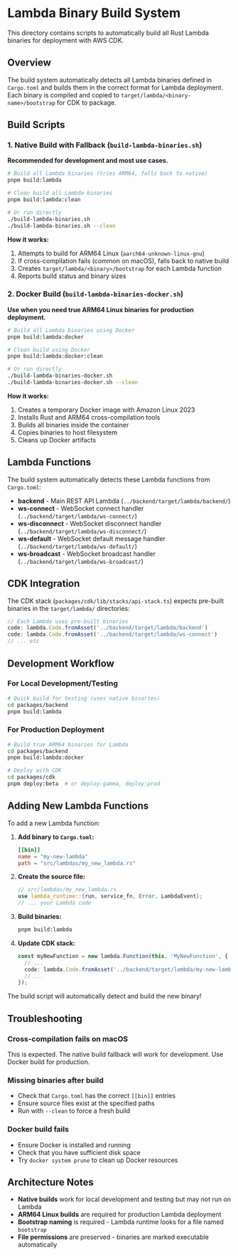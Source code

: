 # Lambda Binary Build System

This directory contains scripts to automatically build all Rust Lambda binaries for deployment with AWS CDK.

## Overview

The build system automatically detects all Lambda binaries defined in `Cargo.toml` and builds them in the correct format for Lambda deployment. Each binary is compiled and copied to `target/lambda/<binary-name>/bootstrap` for CDK to package.

## Build Scripts

### 1. Native Build with Fallback (`build-lambda-binaries.sh`)

**Recommended for development and most use cases.**

```bash
# Build all Lambda binaries (tries ARM64, falls back to native)
pnpm build:lambda

# Clean build all Lambda binaries  
pnpm build:lambda:clean

# Or run directly
./build-lambda-binaries.sh
./build-lambda-binaries.sh --clean
```

**How it works:**
1. Attempts to build for ARM64 Linux (`aarch64-unknown-linux-gnu`)
2. If cross-compilation fails (common on macOS), falls back to native build
3. Creates `target/lambda/<binary>/bootstrap` for each Lambda function
4. Reports build status and binary sizes

### 2. Docker Build (`build-lambda-binaries-docker.sh`)

**Use when you need true ARM64 Linux binaries for production deployment.**

```bash
# Build all Lambda binaries using Docker
pnpm build:lambda:docker

# Clean build using Docker
pnpm build:lambda:docker:clean

# Or run directly
./build-lambda-binaries-docker.sh
./build-lambda-binaries-docker.sh --clean
```

**How it works:**
1. Creates a temporary Docker image with Amazon Linux 2023
2. Installs Rust and ARM64 cross-compilation tools
3. Builds all binaries inside the container
4. Copies binaries to host filesystem
5. Cleans up Docker artifacts

## Lambda Functions

The build system automatically detects these Lambda functions from `Cargo.toml`:

- **backend** - Main REST API Lambda (`../backend/target/lambda/backend/`)
- **ws-connect** - WebSocket connect handler (`../backend/target/lambda/ws-connect/`)
- **ws-disconnect** - WebSocket disconnect handler (`../backend/target/lambda/ws-disconnect/`)
- **ws-default** - WebSocket default message handler (`../backend/target/lambda/ws-default/`)
- **ws-broadcast** - WebSocket broadcast handler (`../backend/target/lambda/ws-broadcast/`)

## CDK Integration

The CDK stack (`packages/cdk/lib/stacks/api-stack.ts`) expects pre-built binaries in the `target/lambda/` directories:

```typescript
// Each Lambda uses pre-built binaries
code: lambda.Code.fromAsset('../backend/target/lambda/backend')
code: lambda.Code.fromAsset('../backend/target/lambda/ws-connect')
// ... etc
```

## Development Workflow

### For Local Development/Testing
```bash
# Quick build for testing (uses native binaries)
cd packages/backend
pnpm build:lambda
```

### For Production Deployment
```bash
# Build true ARM64 binaries for Lambda
cd packages/backend  
pnpm build:lambda:docker

# Deploy with CDK
cd packages/cdk
pnpm deploy:beta  # or deploy:gamma, deploy:prod
```

## Adding New Lambda Functions

To add a new Lambda function:

1. **Add binary to `Cargo.toml`:**
   ```toml
   [[bin]]
   name = "my-new-lambda"
   path = "src/lambdas/my_new_lambda.rs"
   ```

2. **Create the source file:**
   ```rust
   // src/lambdas/my_new_lambda.rs
   use lambda_runtime::{run, service_fn, Error, LambdaEvent};
   // ... your Lambda code
   ```

3. **Build binaries:**
   ```bash
   pnpm build:lambda
   ```

4. **Update CDK stack:**
   ```typescript
   const myNewFunction = new lambda.Function(this, 'MyNewFunction', {
     // ...
     code: lambda.Code.fromAsset('../backend/target/lambda/my-new-lambda'),
     // ...
   });
   ```

The build script will automatically detect and build the new binary!

## Troubleshooting

### Cross-compilation fails on macOS
This is expected. The native build fallback will work for development. Use Docker build for production.

### Missing binaries after build
- Check that `Cargo.toml` has the correct `[[bin]]` entries
- Ensure source files exist at the specified paths
- Run with `--clean` to force a fresh build

### Docker build fails
- Ensure Docker is installed and running
- Check that you have sufficient disk space
- Try `docker system prune` to clean up Docker resources

## Architecture Notes

- **Native builds** work for local development and testing but may not run on Lambda
- **ARM64 Linux builds** are required for production Lambda deployment
- **Bootstrap naming** is required - Lambda runtime looks for a file named `bootstrap`
- **File permissions** are preserved - binaries are marked executable automatically
